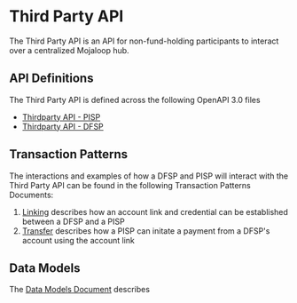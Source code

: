 # Third Party API

The Third Party API is an API for non-fund-holding participants to interact over a centralized Mojaloop hub.
## API Definitions

The Third Party API is defined across the following OpenAPI 3.0 files

- [Thirdparty API - PISP](./thirdparty-pisp-v1.0.yaml)
- [Thirdparty API - DFSP](./thirdparty-dfsp-v1.0.yaml)

## Transaction Patterns

The interactions and examples of how a DFSP and PISP will interact with the Third Party API can be found in the following Transaction Patterns Documents:

1. [Linking](./transaction-patterns-linking.md) describes how an account link and credential can be established between a DFSP and a PISP
2. [Transfer](./transaction-patterns-transfer.md) describes how a PISP can initate a payment from a DFSP's account using the account link

## Data Models

The [Data Models Document](./data-models.md) describes 
